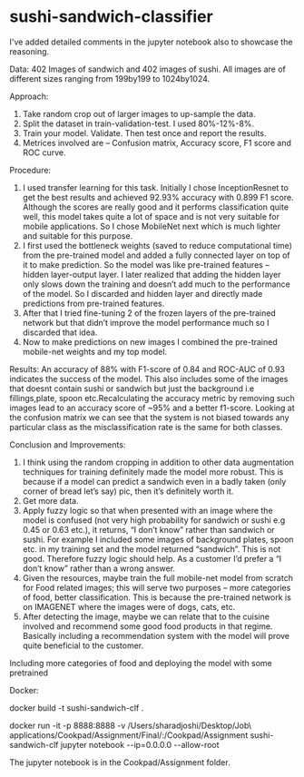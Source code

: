 # sushi-sandwich-classifier

I've added detailed comments in the jupyter notebook also to showcase the reasoning.

Data:
402 Images of sandwich and 402 images of sushi. All images are of different sizes ranging from 199by199 to 1024by1024. 

Approach:
1.	Take random crop out of larger images to up-sample the data.
2.	Split the dataset in train-validation-test. I used 80%-12%-8%.
3.	Train your model. Validate. Then test once and report the results.
4.	Metrices involved are – Confusion matrix, Accuracy score, F1 score and ROC curve.


Procedure:
1.	I used transfer learning for this task. Initially I chose InceptionResnet to get the best results and achieved 92.93% accuracy 
with 0.899 F1 score. Although the scores are really good and it performs classification quite well, this model takes quite a lot of 
space and is not very suitable for mobile applications. So I chose MobileNet next which is much lighter and suitable for this purpose.
2.	I first used the bottleneck weights (saved to reduce computational time) from the pre-trained model and added a fully connected 
layer on top of it to make prediction.  So the model was like pre-trained features – hidden layer-output layer. I later realized 
that adding the hidden layer only slows down the training and doesn’t add much to the performance of the model. So I discarded and 
hidden layer and directly made predictions from pre-trained features.
3.	After that I tried fine-tuning 2 of the frozen layers of the pre-trained network but that didn’t improve the model performance 
much so I discarded that idea. 
4.	Now to make predictions on new images I combined the pre-trained mobile-net weights and my top model.

Results:
An accuracy of 88% with F1-score of 0.84 and ROC-AUC of 0.93 indicates the success of the model. This also includes some of the images 
that doesnt contain sushi or sandwich but just the background i.e fillings,plate, spoon etc.Recalculating the accuracy metric by removing
such images lead to an accuracy score of ~95% and a better f1-score. Looking at the confusion matrix we can see that the system is not
biased towards any particular class as the misclassification rate is the same for both classes.

Conclusion and Improvements: 
1. I think using the random cropping in addition to other data augmentation techniques for training definitely made the model more 
robust. This is because if a model can predict a sandwich even in a badly taken (only corner of bread let’s say) pic, then it’s 
definitely worth it.
2. Get more data.
3. Apply fuzzy logic so that when presented with an image where the model is confused (not very high probability for sandwich or 
sushi e.g 0.45 or 0.63 etc.), it returns, “I don’t know” rather than sandwich or sushi. For example I included some images of 
background plates, spoon etc.  in my training set and the model returned “sandwich”. This is not good. Therefore fuzzy logic 
should help. As a customer I’d prefer a “I don’t know” rather than a wrong answer.
4. Given the resources, maybe train the full mobile-net model from scratch for Food related images; this will serve two purposes 
– more categories of food, better classification. This is because the pre-trained network is on IMAGENET where the images were of 
dogs, cats, etc.
5. After detecting the image, maybe we can relate that to the cuisine involved and recommend some good food products in that regime. Basically including a recommendation system with the model will prove quite beneficial to the customer.

Including more categories of food and deploying the model with some pretrained

Docker:

docker build -t sushi-sandwich-clf .

docker run -it -p 8888:8888 -v /Users/sharadjoshi/Desktop/Job\ applications/Cookpad/Assignment/Final/:/Cookpad/Assignment sushi-sandwich-clf jupyter notebook --ip=0.0.0.0 --allow-root

The jupyter notebook is in the Cookpad/Assignment folder.
